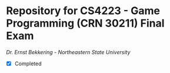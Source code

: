 # Repository for CS4223 - Game Programming (CRN 30211) Final Exam
_Dr. Ernst Bekkering - Northeastern State University_

- [x] Completed
